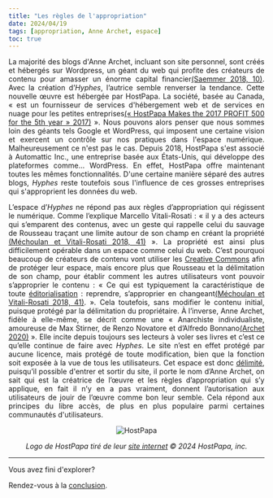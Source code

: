 ```yaml
---
title: "Les règles de l'appropriation"
date: 2024/04/19
tags: [appropriation, Anne Archet, espace]
toc: true
---
```


<DIV STYLE="text-align:justify">

La majorité des blogs d'Anne Archet, incluant son site personnel, sont créés et hébergés sur Wordpress, un géant du web qui profite des créateurs de contenu pour amasser un énorme capital financier[(Saemmer 2018, 10)](https://cgermain97.github.io/Feu-de-Foret/docs/biblio/). Avec la création d’*Hyphes*, l’autrice semble renverser la tendance. Cette nouvelle œuvre est hébergée par HostPapa. La société, basée au Canada, « est un fournisseur de services d'hébergement web et de services en nuage pour les petites entreprises[(« HostPapa Makes the 2017 PROFIT 500 for the 5th year » 2017)](https://cgermain97.github.io/Feu-de-Foret/docs/biblio/) ». Nous pouvons alors penser que nous sommes loin des géants tels Google et WordPress, qui imposent une certaine vision et exercent un contrôle sur nos pratiques dans l'espace numérique. Malheureusement ce n'est pas le cas. Depuis 2018, HostPapa s'est associé à Automattic Inc., une entreprise basée aux États-Unis, qui développe des plateformes comme... WordPress. En effet, HostPapa offre maintenant toutes les mêmes fonctionnalités. D'une certaine manière séparé des autres blogs, *Hyphes* reste toutefois sous l'influence de ces grosses entreprises qui s'approprient les données du web. 

L’espace d’*Hyphes* ne répond pas aux règles d’appropriation qui régissent le numérique. Comme l’explique Marcello Vitali-Rosati : « il y a des acteurs qui s’emparent des contenus, avec un geste qui rappelle celui du sauvage de Rousseau traçant une limite autour de son champ en créant la propriété [(Méchoulan et Vitali-Rosati 2018, 41)](https://cgermain97.github.io/Feu-de-Foret/docs/biblio/) ». La propriété est ainsi plus difficilement opérable dans un espace comme celui du web. C’est pourquoi beaucoup de créateurs de contenu vont utiliser les [Creative Commons]( https://creativecommons.org/) afin de protéger leur espace, mais encore plus que Rousseau et la délimitation de son champ, pour établir comment les autres utilisateurs vont pouvoir s’approprier le contenu : « Ce qui est typiquement la caractéristique de toute [éditorialisation](https://cgermain97.github.io/Feu-de-Foret/docs/édit)&nbsp;: reprendre, s’approprier en changeant[(Méchoulan et Vitali-Rosati 2018, 41)](https://cgermain97.github.io/Feu-de-Foret/docs/biblio/). ». Cela toutefois, sans modifier le contenu initial, puisque protégé par la délimitation du propriétaire. À l’inverse, Anne Archet, fidèle à elle-même, se décrit comme une « Anarchiste individualiste, amoureuse de Max Stirner, de Renzo Novatore et d’Alfredo Bonnano[(Archet 2020)](https://cgermain97.github.io/Feu-de-Foret/docs/biblio/) ». Elle incite depuis toujours ses lecteurs à voler ses livres et c’est ce qu’elle continue de faire avec *Hyphes*. Le site n’est en effet protégé par aucune licence, mais protégé de toute modification, bien que la fonction soit exposée à la vue de tous les utilisateurs. Cet espace est donc [délimité](https://cgermain97.github.io/Feu-de-Foret/docs/h%C3%A9t%C3%A9ro/), puisqu’il possible d'entrer et sortir du site, il porte le nom d’Anne Archet, on sait qui est la créatrice de l’œuvre et les règles d’appropriation qui s’y applique, en fait il n’y en a pas vraiment, donnent l’autorisation aux utilisateurs de jouir de l’œuvre comme bon leur semble. Cela répond aux principes du libre accès, de plus en plus populaire parmi certaines communautés d'utilisateurs.  


<DIV STYLE="text-align:center">

![HostPapa](https://www.hostpapa.ca/themes/hostpapaV5/img/hostpapa.svg)

*Logo de HostPapa tiré de leur [site internet](https://www.hostpapa.ca/fr/) © 2024 HostPapa, inc.*


---

<DIV STYLE="text-align:justify">

Vous avez fini d'explorer? 

Rendez-vous à la [conclusion](https://cgermain97.github.io/Feu-de-Foret/docs/conclu/).